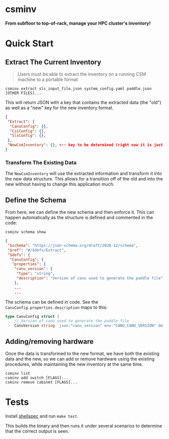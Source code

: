 <p align="center">
  <h1>csminv</h1>
  <strong>From subfloor to top-of-rack, manage your HPC cluster's inventory!</strong>
</p>

# Quick Start


## Extract The Current Inventory

> Users must be able to extract the inventory on a running CSM machine to a portable format

```shell
csminv extract sls_input_file.json system_config.yaml paddle.json [OTHER FILES]...
```

This will return JSON with a key that contains the extracted data (the "old") as well as a "new" key for the new inventory format.

```json
{
 "Extract": {
  "CanuConfig": {},
  "CsiConfig": {},
  "SlsConfig": {},
 },
 "NewCsmInventory": {}, <-- key to be determined (right now it is just "Hardware")
}
```

### Transform The Existing Data

The `NewCsmInventory` will use the extracted information and transform it into the new data structure.  This allows for a transition off of the old and into the new without having to change this application much.

## Define the Schema

From here, we can define the new schema and then enforce it.  This can happen automatically as the structure is defined and commented in the code:

```shell
csminv schema show
```

```json
{
 "$schema": "https://json-schema.org/draft/2020-12/schema",
 "$ref": "#/$defs/Extract",
 "$defs": {
  "CanuConfig": {
   "properties": {
    "canu_version": {
     "type": "string",
     "description": "Version of canu used to generate the paddle file"
    },
    ...
    ...
```

The schema can be defined in code.  See the `CanuConfig.properties.description` maps to this:

```go
type CanuConfig struct {
	// Version of canu used to generate the paddle file
	CanuVersion string `json:"canu_version" env:"CANU_CANU_VERSION" default:"" flag:"canu-version" usage:"Version of canu" jsonschema:"required"`
```

## Adding/removing hardware

Once the data is transformed to the new format, we have both the existing data and the new, so we can add or remove hardware using the existing procedures, while maintaining the new inventory at the same time.

```shell
csminv list
csminv add switch [FLAGS]...
csminv remove cabinet [FLAGS]...
```

# Tests

Install [shellspec](https://shellspec.info) and run `make test`.

This builds the binary and then runs it under several scenarios to determine that the correct output is seen.
